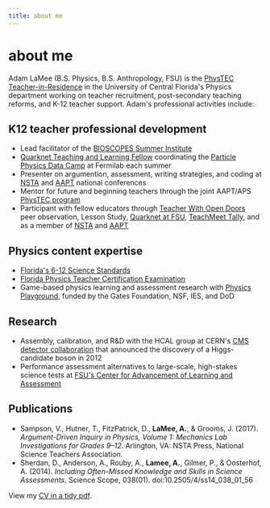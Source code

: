 ```yaml
---
title: about me
---
```


# about me  
Adam LaMee (B.S. Physics, B.S. Anthropology, FSU) is the [PhysTEC Teacher-in-Residence](https://sciences.ucf.edu/physics/phystec/) in the University of Central Florida's Physics department working on teacher recruitment, post-secondary teaching reforms, and K-12 teacher support. Adam's professional activities include:  
## K12 teacher professional development  
- Lead facilitator of the [BIOSCOPES Summer Institute](http://www.cpalms.org/stemlearn/stemlearn.aspx)  
- [Quarknet Teaching and Learning Fellow](https://quarknet.org/) coordinating the [Particle Physics Data Camp](https://quarknet.org/page/data-camp-description) at Fermilab each summer   
- Presenter on argumention, assessment, writing strategies, and coding at [NSTA](http://www.nsta.org) and [AAPT](http://www.aapt.org/) national conferences  
- Mentor for future and beginning teachers through the joint AAPT/APS [PhysTEC program](https://www.phystec.org/)  
- Participant with fellow educators through [Teacher With Open Doors](http://tapestryeducatorinitiative.org/initiatives/twod/) peer observation, Lesson Study, [Quarknet at FSU](http://www.hep.fsu.edu/~wahl/Quarknet/), [TeachMeet Tally](http://tapestryeducatorinitiative.org/initiatives/teachmeettally/), and as a member of [NSTA](http://www.nsta.org) and [AAPT](http://www.aapt.org/)
## Physics content expertise  
- [Florida's 6-12 Science Standards](http://www.cpalms.org/Public/)  
- [Florida Physics Teacher Certification Examination](http://www.fldoe.org/edcert/)  
- Game-based physics learning and assessment research with [Physics Playground](https://pluto.coe.fsu.edu/ppteam/), funded by the Gates Foundation, NSF, IES, and DoD  
## Research  
- Assembly, calibration, and R&D with the HCAL group at CERN's [CMS detector collaboration](http://cms.web.cern.ch/) that announced the discovery of a Higgs-candidate boson in 2012
- Performance assessment alternatives to large-scale, high-stakes science tests at [FSU's Center for Advancement of Learning and Assessment](http://www.cala.fsu.edu/ies/)  
## Publications  
- Sampson, V., Hutner, T., FitzPatrick, D., **LaMee, A.**, & Grooms, J. (2017). *Argument-Driven Inquiry in Physics, Volume 1: Mechanics Lab Investigations for Grades 9–12*. Arlington, VA: NSTA Press, National Science Teachers Association.  
- Sherdan, D., Anderson, A., Rouby, A., **Lamee, A.**, Gilmer, P., & Oosterhof, A. (2014). *Including Often-Missed Knowledge and Skills in Science Assessments*. Science Scope, 038(01). doi:10.2505/4/ss14_038_01_56  

View my [CV in a tidy pdf](./LaMee_CV_web.pdf).
